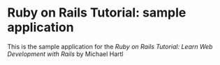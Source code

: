 # Ruby on Rails Tutorial: sample application

This is the sample application for the
*Ruby on Rails Tutorial: Learn Web Development with Rails*
by Michael Hartl